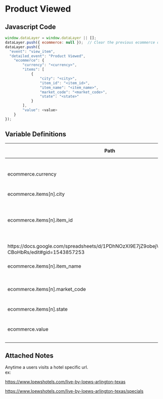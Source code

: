 # Product Viewed

### 

## Javascript Code
```js
window.dataLayer = window.dataLayer || [];
dataLayer.push({ ecommerce: null });  // Clear the previous ecommerce object.
dataLayer.push({
  "event": "view_item",
  "detailed_event": "Product Viewed",
    "ecommerce": {
        "currency": "<currency>",
        "items": [
            {
                "city": "<city>",
                "item_id": "<item_id>",
                "item_name": "<item_name>",
                "market_code": "<market_code>",
                "state": "<state>"
            }
        ],
        "value": <value>
    }
});
```

## Variable Definitions

|Path|Type|Description|Example|Pattern|Min Length|Max Length|Minimum|Maximum|Multiple Of|
| --- | --- | --- | --- | --- | --- | --- | --- | --- | --- |
|ecommerce.currency|string|The currency, in 3-letter ISO 4217 format.||||||||
|ecommerce.items[n].city|string|city||||||||
|ecommerce.items[n].item_id|string|Please reference this document to determine the Item ID
https:\/\/docs.google.com\/spreadsheets\/d\/1PDhNOzXI9E7jZ9obejV4owtW3Wtwq66\_IaN-CBoHbRs\/edit\#gid=1543857253|6558, 70561|||||||
|ecommerce.items[n].item_name|string|Item Name \(context-specific\).|jeggings|||||||
|ecommerce.items[n].market_code|string|captures the Market Code of the booking||||||||
|ecommerce.items[n].state|string|State|GA, NY, AZ|||||||
|ecommerce.value|number|The monetary value of the event.|7.77, 239.55, 659|||||||

## Attached Notes

<p>Anytime a users visits a hotel specific url.<br />ex:</p>
<p><a href="https://www.loewshotels.com/live-by-loews-arlington-texas">https://www.loewshotels.com/live-by-loews-arlington-texas</a></p>
<p><a href="https://www.loewshotels.com/live-by-loews-arlington-texas/specials">https://www.loewshotels.com/live-by-loews-arlington-texas/specials</a></p>
<p>&nbsp;</p>
